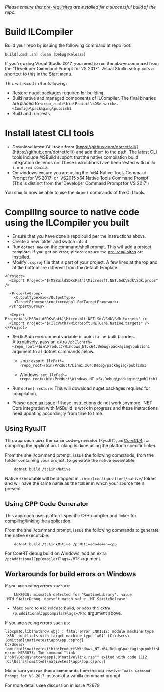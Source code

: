 _Please ensure that [pre-requisites](prerequisites-for-building.md) are installed for a successful build of the repo._

# Build ILCompiler #

Build your repo by issuing the following command at repo root:

```
build[.cmd|.sh] clean [Debug|Release]
```

If you're using Visual Studio 2017, you need to run the above command from the "Developer Command Prompt for VS 2017". Visual Studio setup puts a shortcut to this in the Start menu.

This will result in the following:

- Restore nuget packages required for building
- Build native and managed components of ILCompiler. The final binaries are placed to `<repo_root>\bin\Product\<OS>.<arch>.<Config>\packaging\publish1`.
- Build and run tests

# Install latest CLI tools

* Download latest CLI tools from [https://github.com/dotnet/cli/](https://github.com/dotnet/cli/) and add them to the path. The latest CLI tools include MSBuild support that the native compilation build integration depends on. These instructions have been tested with build `1.0.0-rc4-004812`.
* On windows ensure you are using the 'x64 Native Tools Command Prompt for VS 2017' or 'VS2015 x64 Native Tools Command Prompt'
    (This is distinct from the 'Developer Command Prompt for VS 2017')

You should now be able to use the `dotnet` commands of the CLI tools.

# Compiling source to native code using the ILCompiler you built #

* Ensure that you have done a repo build per the instructions above.
* Create a new folder and switch into it. 
* Run `dotnet new` on the command/shell prompt. This will add a project template. If you get an error, please ensure the [pre-requisites](prerequisites-for-building.md) are installed. 
* Modify `.csproj` file that is part of your project. A few lines at the top and at the bottom are different from the default template.

```
<Project>
  <Import Project="$(MSBuildSDKsPath)\Microsoft.NET.Sdk\Sdk\Sdk.props" />

  <PropertyGroup>
    <OutputType>Exe</OutputType>
    <TargetFramework>netcoreapp1.0</TargetFramework>
  </PropertyGroup>

  <Import Project="$(MSBuildSDKsPath)\Microsoft.NET.Sdk\Sdk\Sdk.targets" />
  <Import Project="$(IlcPath)\Microsoft.NETCore.Native.targets" />
</Project>
```

* Set IlcPath environment variable to point to the built binaries. Alternatively, pass an extra `/p:IlcPath=<repo_root>\bin\Product\Windows_NT.x64.Debug\packaging\publish1` argument to all dotnet commands below.

    * Unix: `export IlcPath=<repo_root>/bin/Product/Linux.x64.Debug/packaging/publish1`

    * Windows: `set IlcPath=<repo_root>\bin\Product\Windows_NT.x64.Debug\packaging\publish1`

* Run `dotnet restore`. This will download nuget packages required for compilation.

* Please [open an issue](https://github.com/dotnet/corert/issues) if these instructions do not work anymore. .NET Core integration with MSBuild is work in progress and these instructions need updating accordingly from time to time.

## Using RyuJIT ##

This approach uses the same code-generator (RyuJIT), as [CoreCLR](https://github.com/dotnet/coreclr), for compiling the application. Linking is done using the platform specific linker.

From the shell/command prompt, issue the following commands, from the folder containing your project, to generate the native executable

``` 
    dotnet build /t:LinkNative
``` 

Native executable will be dropped in `./bin/[configuration]/native/` folder and will have the same name as the folder in which your source file is present.

## Using CPP Code Generator ##

This approach uses platform specific C++ compiler and linker for compiling/linking the application.

From the shell/command prompt, issue the following commands to generate the native executable:

``` 
    dotnet build /t:LinkNative /p:NativeCodeGen=cpp
```

For CoreRT debug build on Windows, add an extra `/p:AdditionalCppCompilerFlags=/MTd` argument.

## Workarounds for build errors on Windows ##

If you are seeing errors such as:

```
    LNK2038: mismatch detected for 'RuntimeLibrary': value 'MTd_StaticDebug' doesn't match value 'MT_StaticRelease'
```

- Make sure to use release build, or pass the extra `/p:AdditionalCppCompilerFlags=/MTd` argument above.

If you are seeing errors such as:

```
libcpmtd.lib(nothrow.obj) : fatal error LNK1112: module machine type 'X86' conflicts with target machine type 'x64' [C:\Users\[omitted]\nativetest\app\app.csproj]
C:\Users\[omitted]\nativetest\bin\Product\Windows_NT.x64.Debug\packaging\publish1\Microsoft.NETCore.Native.targets(151,5): error MSB3073: The command "link  @"obj\Debug\netcoreapp1.0\native\link.rsp"" exited with code 1112. [C:\Users\[omitted]\nativetest\app\app.csproj]
```

Make sure you run these commands from the `x64 Native Tools Command Prompt for VS 2017` instead of a vanilla command prompt

For more details see discussion in issue #2679
